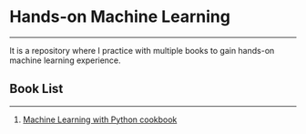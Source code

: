 # Hands-on Machine Learning

---

It is a repository where I practice with multiple books to gain hands-on machine learning experience.

## Book List

---

1. [Machine Learning with Python cookbook](https://www.amazon.com/Machine-Learning-Python-Cookbook-Preprocessing/dp/1491989386)
